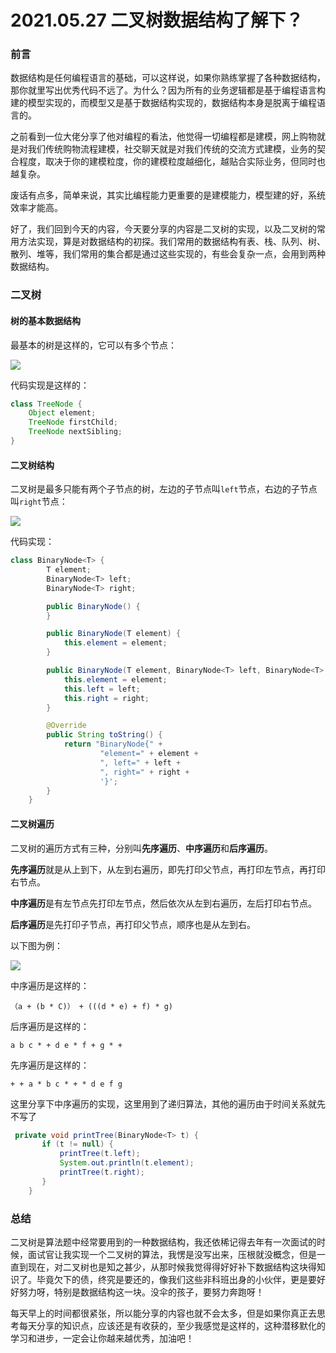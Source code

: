 # 2021.05.27 二叉树数据结构了解下？

### 前言

数据结构是任何编程语言的基础，可以这样说，如果你熟练掌握了各种数据结构，那你就里写出优秀代码不远了。为什么？因为所有的业务逻辑都是基于编程语言构建的模型实现的，而模型又是基于数据结构实现的，数据结构本身是脱离于编程语言的。

之前看到一位大佬分享了他对编程的看法，他觉得一切编程都是建模，网上购物就是对我们传统购物流程建模，社交聊天就是对我们传统的交流方式建模，业务的契合程度，取决于你的建模粒度，你的建模粒度越细化，越贴合实际业务，但同时也越复杂。

废话有点多，简单来说，其实比编程能力更重要的是建模能力，模型建的好，系统效率才能高。

好了，我们回到今天的内容，今天要分享的内容是二叉树的实现，以及二叉树的常用方法实现，算是对数据结构的初探。我们常用的数据结构有表、栈、队列、树、散列、堆等，我们常用的集合都是通过这些实现的，有些会复杂一点，会用到两种数据结构。

### 二叉树

#### 树的基本数据结构

最基本的树是这样的，它可以有多个节点：

![](https://gitee.com/sysker/picBed/raw/master/images/20210528081703.png)

代码实现是这样的：

```java
class TreeNode {
    Object element;
    TreeNode firstChild;
    TreeNode nextSibling;
}
```

#### 二叉树结构

二叉树是最多只能有两个子节点的树，左边的子节点叫`left`节点，右边的子节点叫`right`节点：

![](https://gitee.com/sysker/picBed/raw/master/images/20210528082051.png)

代码实现：

```java
class BinaryNode<T> {
        T element;
        BinaryNode<T> left;
        BinaryNode<T> right;

        public BinaryNode() {
        }

        public BinaryNode(T element) {
            this.element = element;
        }

        public BinaryNode(T element, BinaryNode<T> left, BinaryNode<T> right) {
            this.element = element;
            this.left = left;
            this.right = right;
        }

        @Override
        public String toString() {
            return "BinaryNode{" +
                    "element=" + element +
                    ", left=" + left +
                    ", right=" + right +
                    '}';
        }
    }
```

#### 二叉树遍历

二叉树的遍历方式有三种，分别叫**先序遍历**、**中序遍历**和**后序遍历**。

**先序遍历**就是从上到下，从左到右遍历，即先打印父节点，再打印左节点，再打印右节点。

**中序遍历**是有左节点先打印左节点，然后依次从左到右遍历，左后打印右节点。

**后序遍历**是先打印子节点，再打印父节点，顺序也是从左到右。

以下图为例：

![](https://gitee.com/sysker/picBed/raw/master/images/20210528083338.png)

中序遍历是这样的：

```
（a + (b * C)） + (((d * e) + f) * g)
```

后序遍历是这样的：

```
a b c * + d e * f + g * +
```

先序遍历是这样的：

```
+ + a * b c * + * d e f g
```

这里分享下中序遍历的实现，这里用到了递归算法，其他的遍历由于时间关系就先不写了

```java
 private void printTree(BinaryNode<T> t) {
       if (t != null) {
           printTree(t.left);
           System.out.println(t.element);
           printTree(t.right);
       }
    }
```

### 总结

二叉树是算法题中经常要用到的一种数据结构，我还依稀记得去年有一次面试的时候，面试官让我实现一个二叉树的算法，我愣是没写出来，压根就没概念，但是一直到现在，对二叉树也是知之甚少，从那时候我觉得得好好补下数据结构这块得知识了。毕竟欠下的债，终究是要还的，像我们这些非科班出身的小伙伴，更是要好好努力呀，特别是数据结构这一块。没伞的孩子，要努力奔跑呀！

每天早上的时间都很紧张，所以能分享的内容也就不会太多，但是如果你真正去思考每天分享的知识点，应该还是有收获的，至少我感觉是这样的，这种潜移默化的学习和进步，一定会让你越来越优秀，加油吧！

